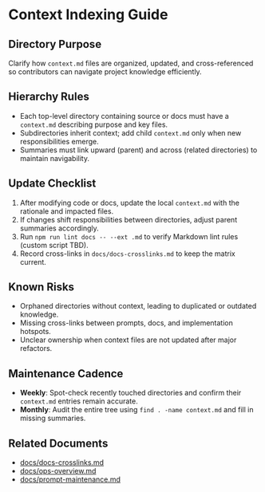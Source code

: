 # Context Indexing Guide

## Directory Purpose

Clarify how `context.md` files are organized, updated, and cross-referenced so contributors can navigate project knowledge efficiently.

## Hierarchy Rules

- Each top-level directory containing source or docs must have a `context.md` describing purpose and key files.
- Subdirectories inherit context; add child `context.md` only when new responsibilities emerge.
- Summaries must link upward (parent) and across (related directories) to maintain navigability.

## Update Checklist

1. After modifying code or docs, update the local `context.md` with the rationale and impacted files.
2. If changes shift responsibilities between directories, adjust parent summaries accordingly.
3. Run `npm run lint docs -- --ext .md` to verify Markdown lint rules (custom script TBD).
4. Record cross-links in `docs/docs-crosslinks.md` to keep the matrix current.

## Known Risks

- Orphaned directories without context, leading to duplicated or outdated knowledge.
- Missing cross-links between prompts, docs, and implementation hotspots.
- Unclear ownership when context files are not updated after major refactors.

## Maintenance Cadence

- **Weekly**: Spot-check recently touched directories and confirm their `context.md` entries remain accurate.
- **Monthly**: Audit the entire tree using `find . -name context.md` and fill in missing summaries.

## Related Documents

- [docs/docs-crosslinks.md](./docs-crosslinks.md)
- [docs/ops-overview.md](./ops-overview.md)
- [docs/prompt-maintenance.md](./prompt-maintenance.md)
